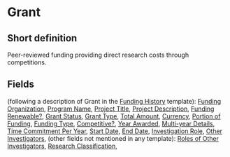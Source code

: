 # Grant
## Short definition
Peer-reviewed funding providing direct research costs through competitions.
## Fields
(following a description of Grant in the [Funding History](../Templates/Funding%20History.md) template):
[Funding Organization](../Object-Fields/Grant/Funding%20Organization.md),
[Program Name](../Object-Fields/Grant/Program%20Name.md),
[Project Title](../Object-Fields/Grant/Project%20Title.md),
[Project Description](../Object-Fields/Grant/Project%20Description.md),
[Funding Renewable?](../Object-Fields/Grant/Funding%20Renewable.md),
[Grant Status](../Object-Fields/Grant/Grant%20Status.md),
[Grant Type](../Object-Fields/Grant/Grant%20Type.md),
[Total Amount](../Object-Fields/Grant/Total%20Amount.md),
[Currency](../Object-Fields/Grant/Currency.md),
[Portion of Funding](../Object-Fields/Grant/Portion%20of%20Funding.md),
[Funding Type](../Object-Fields/Grant/Funding%20Type.md),
[Competitive?](../Object-Fields/Grant/Competitive.md),
[Year Awarded](../Object-Fields/Grant/Year%20Awarded.md),
[Multi-year Details](../Object-Fields/Grant/Multi-year%20Details.md),
[Time Commitment Per Year](../Object-Fields/Grant/Time%20Commitment%20Per%20Year.md),
[Start Date](../Object-Fields/Grant/Start%20Date.md),
[End Date](../Object-Fields/Grant/End%20Date.md),
[Investigation Role](../Object-Fields/Grant/Investigation%20Role.md),
[Other Investigators](../Object-Fields/Grant/Other%20Investigators.md),
(other fields not mentioned in any template):
[Roles of Other Investigators](../Object-Fields/Grant/Roles%20of%20Other%20Investigators.md),
[Research Classification](../Object-Fields/Grant/Research%20Classification.md),
